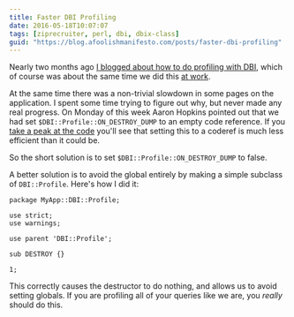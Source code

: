 ```yaml
---
title: Faster DBI Profiling
date: 2016-05-18T10:07:07
tags: [ziprecruiter, perl, dbi, dbix-class]
guid: "https://blog.afoolishmanifesto.com/posts/faster-dbi-profiling"
---
```

Nearly two months ago [I blogged about how to do profiling with
DBI](/posts/dbi-logging-and-profiling), which of course was about the same time
we did this [at work](https://web.archive.org/web/20190330183125/https://www.ziprecruiter.com/hiring/technology).

<!--more-->

At the same time there was a non-trivial slowdown in some pages on the
application.  I spent some time trying to figure out why, but never made any
real progress.  On Monday of this week Aaron Hopkins pointed out that we had set
`$DBI::Profile::ON_DESTROY_DUMP` to an empty code reference.  If you [take a peak
at the code](https://metacpan.org/source/TIMB/DBI-1.636/lib/DBI/Profile.pm#L933)
you'll see that setting this to a coderef is much less efficient than it could be.

So the short solution is to set `$DBI::Profile::ON_DESTROY_DUMP` to false.

A better solution is to avoid the global entirely by making a simple subclass of
`DBI::Profile`.  Here's how I did it:

```
package MyApp::DBI::Profile;

use strict;
use warnings;

use parent 'DBI::Profile';

sub DESTROY {}

1;
```

This correctly causes the destructor to do nothing, and allows us to avoid
setting globals.  If you are profiling all of your queries like we are, you
*really* should do this.
